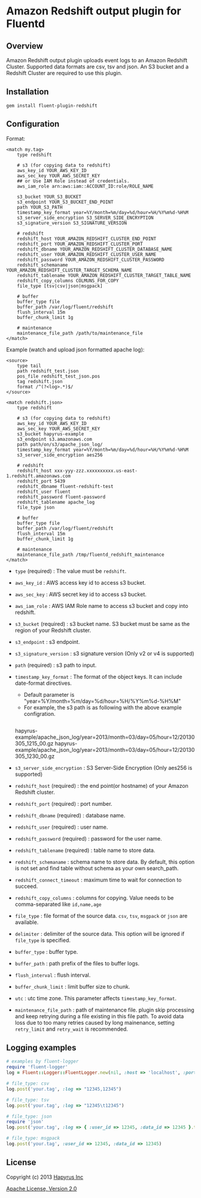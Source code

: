 Amazon Redshift output plugin for Fluentd
========

## Overview

Amazon Redshift output plugin uploads event logs to an Amazon Redshift Cluster. Supported data formats are csv, tsv and json. An S3 bucket and a Redshift Cluster are required to use this plugin.

## Installation

    gem install fluent-plugin-redshift

## Configuration

Format:

    <match my.tag>
        type redshift

        # s3 (for copying data to redshift)
        aws_key_id YOUR_AWS_KEY_ID
        aws_sec_key YOUR_AWS_SECRET_KEY
        ## or Use IAM Role instead of credentials.
        aws_iam_role arn:aws:iam::ACCOUNT_ID:role/ROLE_NAME

        s3_bucket YOUR_S3_BUCKET
        s3_endpoint YOUR_S3_BUCKET_END_POINT
        path YOUR_S3_PATH
        timestamp_key_format year=%Y/month=%m/day=%d/hour=%H/%Y%m%d-%H%M
        s3_server_side_encryption S3_SERVER_SIDE_ENCRYPTION
        s3_signature_version S3_SIGNATURE_VERSION

        # redshift
        redshift_host YOUR_AMAZON_REDSHIFT_CLUSTER_END_POINT
        redshift_port YOUR_AMAZON_REDSHIFT_CLUSTER_PORT
        redshift_dbname YOUR_AMAZON_REDSHIFT_CLUSTER_DATABASE_NAME
        redshift_user YOUR_AMAZON_REDSHIFT_CLUSTER_USER_NAME
        redshift_password YOUR_AMAZON_REDSHIFT_CLUSTER_PASSWORD
        redshift_schemaname YOUR_AMAZON_REDSHIFT_CLUSTER_TARGET_SCHEMA_NAME
        redshift_tablename YOUR_AMAZON_REDSHIFT_CLUSTER_TARGET_TABLE_NAME
        redshift_copy_columns COLMUNS_FOR_COPY
        file_type [tsv|csv|json|msgpack]

        # buffer
        buffer_type file
        buffer_path /var/log/fluent/redshift
        flush_interval 15m
        buffer_chunk_limit 1g

        # maintenance
        maintenance_file_path /path/to/maintenance_file
    </match>

Example (watch and upload json formatted apache log):

    <source>
        type tail
        path redshift_test.json
        pos_file redshift_test_json.pos
        tag redshift.json
        format /^(?<log>.*)$/
    </source>

    <match redshift.json>
        type redshift

        # s3 (for copying data to redshift)
        aws_key_id YOUR_AWS_KEY_ID
        aws_sec_key YOUR_AWS_SECRET_KEY
        s3_bucket hapyrus-example
        s3_endpoint s3.amazonaws.com
        path path/on/s3/apache_json_log/
        timestamp_key_format year=%Y/month=%m/day=%d/hour=%H/%Y%m%d-%H%M
        s3_server_side_encryption aes256

        # redshift
        redshift_host xxx-yyy-zzz.xxxxxxxxxx.us-east-1.redshift.amazonaws.com
        redshift_port 5439
        redshift_dbname fluent-redshift-test
        redshift_user fluent
        redshift_password fluent-password
        redshift_tablename apache_log
        file_type json

        # buffer
        buffer_type file
        buffer_path /var/log/fluent/redshift
        flush_interval 15m
        buffer_chunk_limit 1g

        # maintenance
        maintenance_file_path /tmp/fluentd_redshift_maintenance
    </match>

+ `type` (required) : The value must be `redshift`.

+ `aws_key_id` : AWS access key id to access s3 bucket.

+ `aws_sec_key` : AWS secret key id to access s3 bucket.

+ `aws_iam_role` : AWS IAM Role name to access s3 bucket and copy into redshift.

+ `s3_bucket` (required) : s3 bucket name. S3 bucket must be same as the region of your Redshift cluster.

+ `s3_endpoint` : s3 endpoint.

+ `s3_signature_version` : s3 signature version (Only v2 or v4 is supported)

+ `path` (required) : s3 path to input.

+ `timestamp_key_format` : The format of the object keys. It can include date-format directives.

  - Default parameter is "year=%Y/month=%m/day=%d/hour=%H/%Y%m%d-%H%M"
  - For example, the s3 path is as following with the above example configration.
    <pre>
  hapyrus-example/apache_json_log/year=2013/month=03/day=05/hour=12/20130305_1215_00.gz
  hapyrus-example/apache_json_log/year=2013/month=03/day=05/hour=12/20130305_1230_00.gz
</pre>

+ `s3_server_side_encryption` : S3 Server-Side Encryption (Only aes256 is supported)

+ `redshift_host` (required) : the end point(or hostname) of your Amazon Redshift cluster.

+ `redshift_port` (required) : port number.

+ `redshift_dbname` (required) : database name.

+ `redshift_user` (required) : user name.

+ `redshift_password` (required) : password for the user name.

+ `redshift_tablename` (required) : table name to store data.

+ `redshift_schemaname` : schema name to store data. By default, this option is not set and find table without schema as your own search_path.

+ `redshift_connect_timeout` : maximum time to wait for connection to succeed.

+ `redshift_copy_columns` : columns for copying. Value needs to be comma-separated like `id,name,age`

+ `file_type` : file format of the source data.  `csv`, `tsv`, `msgpack` or `json` are available.

+ `delimiter` : delimiter of the source data. This option will be ignored if `file_type` is specified.

+ `buffer_type` : buffer type.

+ `buffer_path` : path prefix of the files to buffer logs.

+ `flush_interval` : flush interval.

+ `buffer_chunk_limit` : limit buffer size to chunk.

+ `utc` : utc time zone. This parameter affects `timestamp_key_format`.

+ `maintenance_file_path` : path of maintenance file. plugin skip processing and keep retrying during a file existing in this file path. To avoid data loss due to too many retries caused by long mainenance, setting `retry_limit` and `retry_wait` is recommended.

## Logging examples
```ruby
# examples by fluent-logger
require 'fluent-logger'
log = Fluent::Logger::FluentLogger.new(nil, :host => 'localhost', :port => 24224)

# file_type: csv
log.post('your.tag', :log => "12345,12345")

# file_type: tsv
log.post('your.tag', :log => "12345\t12345")

# file_type: json
require 'json'
log.post('your.tag', :log => { :user_id => 12345, :data_id => 12345 }.to_json)

# file_type: msgpack
log.post('your.tag', :user_id => 12345, :data_id => 12345)
```

## License

Copyright (c) 2013 [Hapyrus Inc](http://hapyrus.com)

[Apache License, Version 2.0](http://www.apache.org/licenses/LICENSE-2.0)
